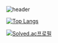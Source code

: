 ![header](https://capsule-render.vercel.app/api?type=waving&color=auto&height=300&section=header&text=Kim%20Sangjun&fontSize=90)





[![Top Langs](https://github-readme-stats.vercel.app/api/top-langs/?username=ddangjun)](https://github.com/anuraghazra/github-readme-stats)

[![Solved.ac프로필](http://mazassumnida.wtf/api/v2/generate_badge?boj=ddangjun)](https://solved.ac/ddangjun)

<!--
**DDANGJUN/DDANGJUN** is a ✨ _special_ ✨ repository because its `README.md` (this file) appears on your GitHub profile.

Here are some ideas to get you started:

- 🔭 I’m currently working on ...
- 🌱 I’m currently learning ...
- 👯 I’m looking to collaborate on ...
- 🤔 I’m looking for help with ...
- 💬 Ask me about ...
- 📫 How to reach me: ...
- 😄 Pronouns: ...
- ⚡ Fun fact: ...
-->
